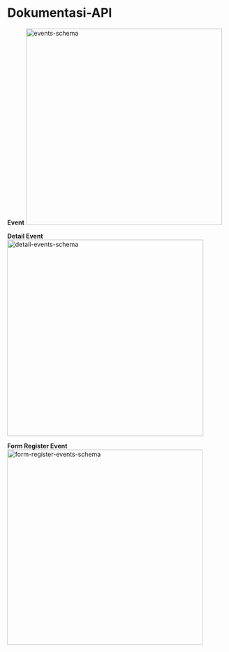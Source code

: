 # Dokumentasi-API

**Event**
<img width="449" alt="events-schema" src="https://github.com/Anugerah20/Dokumentasi-API/assets/73144931/4afa6788-f9c8-41cc-b27a-3c9b104d6308">

**Detail Event**
<img width="449" alt="detail-events-schema" src="https://github.com/Anugerah20/Dokumentasi-API/assets/73144931/666aa0b7-8cf0-462e-a4f4-6b3fe6cc4e3a">

**Form Register Event**
<img width="447" alt="form-register-events-schema" src="https://github.com/Anugerah20/Dokumentasi-API/assets/73144931/f4fbeb14-9fc5-4872-a353-f9f2c67b5bfc">
